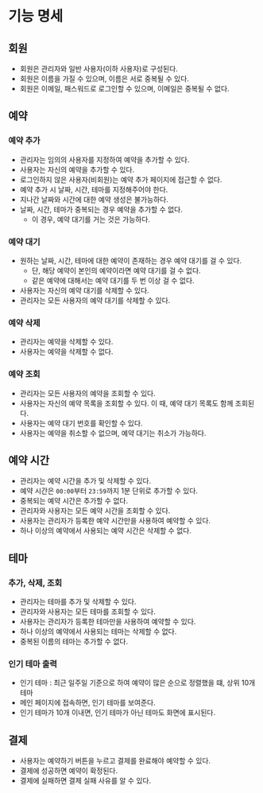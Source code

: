 # 기능 명세

## 회원

- 회원은 관리자와 일반 사용자(이하 사용자)로 구성된다.
- 회원은 이름을 가질 수 있으며, 이름은 서로 중복될 수 있다.
- 회원은 이메일, 패스워드로 로그인할 수 있으며, 이메일은 중복될 수 없다.

## 예약

### 예약 추가

- 관리자는 임의의 사용자를 지정하여 예약을 추가할 수 있다.
- 사용자는 자신의 예약을 추가할 수 있다.
- 로그인하지 않은 사용자(비회원)는 예약 추가 페이지에 접근할 수 없다.
- 예약 추가 시 날짜, 시간, 테마를 지정해주어야 한다.
- 지나간 날짜와 시간에 대한 예약 생성은 불가능하다.
- 날짜, 시간, 테마가 중복되는 경우 예약을 추가할 수 없다.
    - 이 경우, 예약 대기를 거는 것은 가능하다.

### 예약 대기

- 원하는 날짜, 시간, 테마에 대한 예약이 존재하는 경우 예약 대기를 걸 수 있다.
    - 단, 해당 예약이 본인의 예약이라면 예약 대기를 걸 수 없다.
    - 같은 예약에 대해서는 예약 대기를 두 번 이상 걸 수 없다.
- 사용자는 자신의 예약 대기를 삭제할 수 있다.
- 관리자는 모든 사용자의 예약 대기를 삭제할 수 있다.

### 예약 삭제

- 관리자는 예약을 삭제할 수 있다.
- 사용자는 예약을 삭제할 수 없다.

### 예약 조회

- 관리자는 모든 사용자의 예약을 조회할 수 있다.
- 사용자는 자신의 예약 목록을 조회할 수 있다. 이 때, 예약 대기 목록도 함께 조회된다.
- 사용자는 예약 대기 번호를 확인할 수 있다.
- 사용자는 예약을 취소할 수 없으며, 예약 대기는 취소가 가능하다.

## 예약 시간

- 관리자는 예약 시간을 추가 및 삭제할 수 있다.
- 예약 시간은 `00:00`부터 `23:59`까지 1분 단위로 추가할 수 있다.
- 중복되는 예약 시간은 추가할 수 없다.
- 관리자와 사용자는 모든 예약 시간을 조회할 수 있다.
- 사용자는 관리자가 등록한 예약 시간만을 사용하여 예약할 수 있다.
- 하나 이상의 예약에서 사용되는 예약 시간은 삭제할 수 없다.

## 테마

### 추가, 삭제, 조회

- 관리자는 테마를 추가 및 삭제할 수 있다.
- 관리자와 사용자는 모든 테마를 조회할 수 있다.
- 사용자는 관리자가 등록한 테마만을 사용하여 예약할 수 있다.
- 하나 이상의 예약에서 사용되는 테마는 삭제할 수 없다.
- 중복된 이름의 테마는 추가할 수 없다.

### 인기 테마 출력

- 인기 테마 : 최근 일주일 기준으로 하여 예약이 많은 순으로 정렬했을 떄, 상위 10개 테마
- 메인 페이지에 접속하면, 인기 테마를 보여준다.
- 인기 테마가 10개 이내면, 인기 테마가 아닌 테마도 화면에 표시된다.

## 결제

- 사용자는 예약하기 버튼을 누르고 결제를 완료해야 예약할 수 있다.
- 결제에 성공하면 예약이 확정된다.
- 결제에 실패하면 결제 실패 사유를 알 수 있다.
